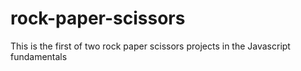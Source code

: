 # rock-paper-scissors
This is the first of two rock paper scissors projects in the Javascript fundamentals
